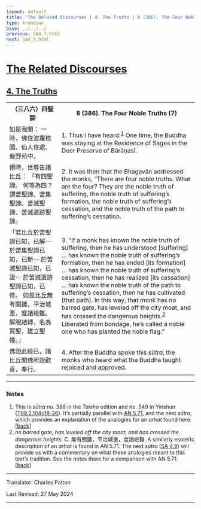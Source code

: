 ```yaml
---
layout: default
title: 'The Related Discourses | 4. The Truths | 8 (386). The Four Noble Truths (7)'
type: kramdown
base: ../../../
previous: SA4_7.html
next: SA4_9.html
---
```


<h1><a href='../index.html'>The Related Discourses</a></h1>
<h2><a href='index.html'>4. The Truths</a></h2>

<table class="trans">
  <th class='ch'>（三八六）四聖諦</th>
  <th class='en'>8 (386). The Four Noble Truths (7)</th>
  <tr>
    <td class="ch" title='t125.2.104c18'>如是我聞： 一時，佛住波羅㮈國、仙人住處、鹿野苑中。</td>
    <td id='p1'>1. Thus I have heard:<sup id="ref1"><a href="#n1">1</a></sup> One time, the Buddha was staying at the Residence of Sages in the Deer Preserve of Bārāṇasī.</td>
  </tr>
  <tr>
    <td class="ch" title='t125.2.104c19'>爾時，世尊告諸比丘： 「有四聖諦。 何等為四？ 謂苦聖諦、苦集聖諦、苦滅聖諦、苦滅道跡聖諦。</td>
    <td id='p2'>2. It was then that the Bhagavān addressed the monks, “There are four noble truths. What are the four? They are the noble truth of suffering, the noble truth of suffering’s formation, the noble truth of suffering’s cessation, and the noble truth of the path to suffering’s cessation.</td>
  </tr>
  <tr>
    <td class="ch" title='t125.2.104c21'>「若比丘於苦聖諦已知，已解⋯ 於苦集聖諦已知，已斷⋯ 於苦滅聖諦已知，已證⋯ 於苦滅道跡聖諦已知，已修。 如是比丘無有關鍵，平治城壍，度諸嶮難。 解脫結縛，名為賢聖，建立聖幢。」</td>
    <td id='p3'>3. “If a monk has known the noble truth of suffering, then he has understood [suffering] … has known the noble truth of suffering’s formation, then he has ended [its formation] … has known the noble truth of suffering’s cessation, then he has realized [its cessation] … has known the noble truth of the path to suffering’s cessation, then he has cultivated [that path]. In this way, that monk has no barred gate, has leveled off the city moat, and has crossed the dangerous heights.<sup id="ref2"><a href="#n2">2</a></sup> Liberated from bondage, he’s called a noble one who has planted the noble flag.”</td>
  </tr>
  <tr>
    <td class="ch" title='t125.2.104c25'>佛說此經已，諸比丘聞佛所說歡喜，奉行。</td>
    <td id='p4'>4. After the Buddha spoke this <em>sūtra</em>, the monks who heard what the Buddha taught rejoiced and approved.</td>
  </tr>
</table>

<hr/>

<h3 id="notes">Notes</h3>

<ol class="notes-list">
<li id="n1">This is <em>sūtra</em> no. 386 in the <cite>Taisho</cite> edition and no. 549 in Yinshun (<a href="https://cbetaonline.dila.edu.tw/zh/T02n0099_p0104c18" target="_blank">T99.2.104c18-26</a>). It’s partially parallel with <a href="https://suttacentral.net/an5.71" target="_blank">AN 5.71</a>, and the next <em>sūtra</em>, which provides an explanation of the analogies for an <em>arhat</em> found here. [<a href="#ref1">back</a>]</li>
<li id="n2"><em>no barred gate, has leveled off the city moat, and has crossed the dangerous heights.</em> C. 無有關鍵，平治城壍，度諸嶮難. A similarly esoteric description of an <em>arhat</em> is found in AN 5.71. The next <em>sūtra</em> (<a href="SA4_9.html" target="_blank">SĀ 4.9</a>) will provide us with a commentary on what these analogies meant to this text’s tradition. See the notes there for a comparison with AN 5.71. [<a href="#ref2">back</a>]</li>
</ol>
<hr/>

<p class="translator">Translator: Charles Patton</p>
<p class='revised'>Last Revised: 27 May 2024</p>

<hr/>